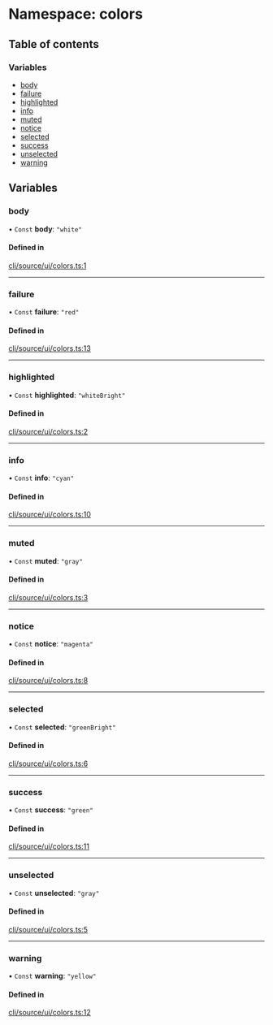 # Namespace: colors

## Table of contents

### Variables

- [body](colors.md#body)
- [failure](colors.md#failure)
- [highlighted](colors.md#highlighted)
- [info](colors.md#info)
- [muted](colors.md#muted)
- [notice](colors.md#notice)
- [selected](colors.md#selected)
- [success](colors.md#success)
- [unselected](colors.md#unselected)
- [warning](colors.md#warning)

## Variables

### body

• `Const` **body**: `"white"`

#### Defined in

[cli/source/ui/colors.ts:1](https://github.com/jakubmazanec/js-tools/blob/8bc99aa/packages/cli/source/ui/colors.ts#L1)

---

### failure

• `Const` **failure**: `"red"`

#### Defined in

[cli/source/ui/colors.ts:13](https://github.com/jakubmazanec/js-tools/blob/8bc99aa/packages/cli/source/ui/colors.ts#L13)

---

### highlighted

• `Const` **highlighted**: `"whiteBright"`

#### Defined in

[cli/source/ui/colors.ts:2](https://github.com/jakubmazanec/js-tools/blob/8bc99aa/packages/cli/source/ui/colors.ts#L2)

---

### info

• `Const` **info**: `"cyan"`

#### Defined in

[cli/source/ui/colors.ts:10](https://github.com/jakubmazanec/js-tools/blob/8bc99aa/packages/cli/source/ui/colors.ts#L10)

---

### muted

• `Const` **muted**: `"gray"`

#### Defined in

[cli/source/ui/colors.ts:3](https://github.com/jakubmazanec/js-tools/blob/8bc99aa/packages/cli/source/ui/colors.ts#L3)

---

### notice

• `Const` **notice**: `"magenta"`

#### Defined in

[cli/source/ui/colors.ts:8](https://github.com/jakubmazanec/js-tools/blob/8bc99aa/packages/cli/source/ui/colors.ts#L8)

---

### selected

• `Const` **selected**: `"greenBright"`

#### Defined in

[cli/source/ui/colors.ts:6](https://github.com/jakubmazanec/js-tools/blob/8bc99aa/packages/cli/source/ui/colors.ts#L6)

---

### success

• `Const` **success**: `"green"`

#### Defined in

[cli/source/ui/colors.ts:11](https://github.com/jakubmazanec/js-tools/blob/8bc99aa/packages/cli/source/ui/colors.ts#L11)

---

### unselected

• `Const` **unselected**: `"gray"`

#### Defined in

[cli/source/ui/colors.ts:5](https://github.com/jakubmazanec/js-tools/blob/8bc99aa/packages/cli/source/ui/colors.ts#L5)

---

### warning

• `Const` **warning**: `"yellow"`

#### Defined in

[cli/source/ui/colors.ts:12](https://github.com/jakubmazanec/js-tools/blob/8bc99aa/packages/cli/source/ui/colors.ts#L12)
